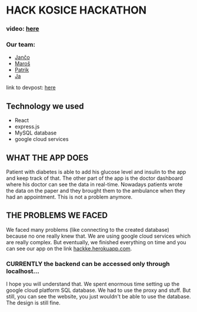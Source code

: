 # HACK KOSICE HACKATHON

### video: [here](https://www.youtube.com/watch?v=LkkEASnU8vA&feature=emb_title)

### Our team:

-   [Jančo](https://devpost.com/svkjanco)
-   [Maroš](https://devpost.com/makohnat)
-   [Patrik](https://devpost.com/Wouvero)
-   [Ja](https://devpost.com/daniel-dopiriak)

link to devpost: [here](https://devpost.com/software/hackketemplates)

## Technology we used

-   React
-   express.js
-   MySQL database
-   google cloud services

## WHAT THE APP DOES

Patient with diabetes is able to add his glucose level and insulin to the app and keep track of that. The other part of the app is the doctor dashboard where his doctor can see the data in real-time. Nowadays patients wrote the data on the paper and they brought them to the ambulance when they had an appointment. This is not a problem anymore.

## THE PROBLEMS WE FACED

We faced many problems (like connecting to the created database) because no one really knew that. We are using google cloud services which are really complex. But eventually, we finished everything on time and you can see our app on the link [hackke.herokuapp.com](http://hackke.herokuapp.com/).

### CURRENTLY the backend can be accessed only through localhost...

I hope you will understand that. We spent enormous time setting up the google cloud platform SQL database. We had to use the proxy and stuff. But still, you can see the website, you just wouldn't be able to use the database. The design is still fine.
